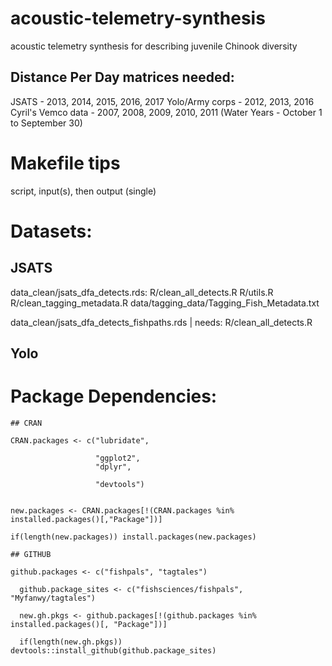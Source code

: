 # acoustic-telemetry-synthesis
acoustic telemetry synthesis for describing juvenile Chinook diversity 

## Distance Per Day matrices needed:

JSATS - 2013, 2014, 2015, 2016, 2017
Yolo/Army corps - 2012, 2013, 2016 
Cyril's Vemco data - 2007, 2008, 2009, 2010, 2011 (Water Years - October 1 to September 30)

# Makefile tips

script, input(s), then output (single)


# Datasets:

## JSATS

  data_clean/jsats_dfa_detects.rds: R/clean_all_detects.R R/utils.R R/clean_tagging_metadata.R data/tagging_data/Tagging_Fish_Metadata.txt
                                                          
                                                          
                                                                  
  data_clean/jsats_dfa_detects_fishpaths.rds | needs: R/clean_all_detects.R                                                     


## Yolo


    
# Package Dependencies:

```
## CRAN

CRAN.packages <- c("lubridate", 
                   
                   "ggplot2", 
                   "dplyr", 
                  
                   "devtools")


new.packages <- CRAN.packages[!(CRAN.packages %in% installed.packages()[,"Package"])]

if(length(new.packages)) install.packages(new.packages)

## GITHUB

github.packages <- c("fishpals", "tagtales")

  github.package_sites <- c("fishsciences/fishpals", "Myfanwy/tagtales")

  new.gh.pkgs <- github.packages[!(github.packages %in% installed.packages()[, "Package"])]

  if(length(new.gh.pkgs)) devtools::install_github(github.package_sites)

```